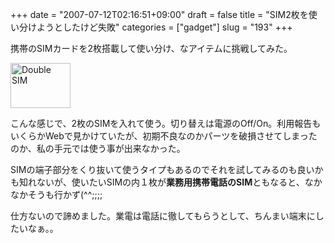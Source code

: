 +++
date = "2007-07-12T02:16:51+09:00"
draft = false
title = "SIM2枚を使い分けようとしたけど失敗"
categories = ["gadget"]
slug = "193"
+++

携帯のSIMカードを2枚搭載して使い分け、なアイテムに挑戦してみた。

<a rel="lightbox" href="/images/2007/07/101_0113_1.JPG"><img width="96" height="72" border="0" title="Double SIM" alt="Double SIM" src="/images/2007/07/101_0113_1.JPG" /></a>

こんな感じで、2枚のSIMを入れて使う。切り替えは電源のOff/On。利用報告もいくらかWebで見かけていたが、初期不良なのかパーツを破損させてしまったのか、私の手元では使う事が出来なかった。

SIMの端子部分をくり抜いて使うタイプもあるのでそれを試してみるのも良いかも知れないが、使いたいSIMの内１枚が<strong>業務用携帯電話のSIM</strong>ともなると、なかなかそうも行かず(^^;;;;

仕方ないので諦めました。業電は電話に徹してもらうとして、ちんまい端末にしたいなぁ。。
